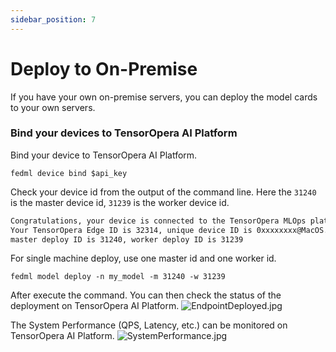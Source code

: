 ```yaml
---
sidebar_position: 7
---
```

# Deploy to On-Premise

If you have your own on-premise servers, you can deploy the model cards to your own servers.

### Bind your devices to TensorOpera AI Platform
Bind your device to TensorOpera AI Platform.
```
fedml device bind $api_key
```
Check your device id from the output of the command line. Here the `31240` is the master device id, 
`31239` is the worker device id.
```bash
Congratulations, your device is connected to the TensorOpera MLOps platform successfully!
Your TensorOpera Edge ID is 32314, unique device ID is 0xxxxxxxx@MacOS.Edge.Device, 
master deploy ID is 31240, worker deploy ID is 31239
```

For single machine deploy, use one master id and one worker id.
```
fedml model deploy -n my_model -m 31240 -w 31239
```
After execute the command. You can then check the status of the deployment on TensorOpera AI Platform.
![EndpointDeployed.jpg](pics/EndpointDeployed.jpg)

The System Performance (QPS, Latency, etc.) can be monitored on TensorOpera AI Platform.
![SystemPerformance.jpg](pics/SystemMonitor.jpg)